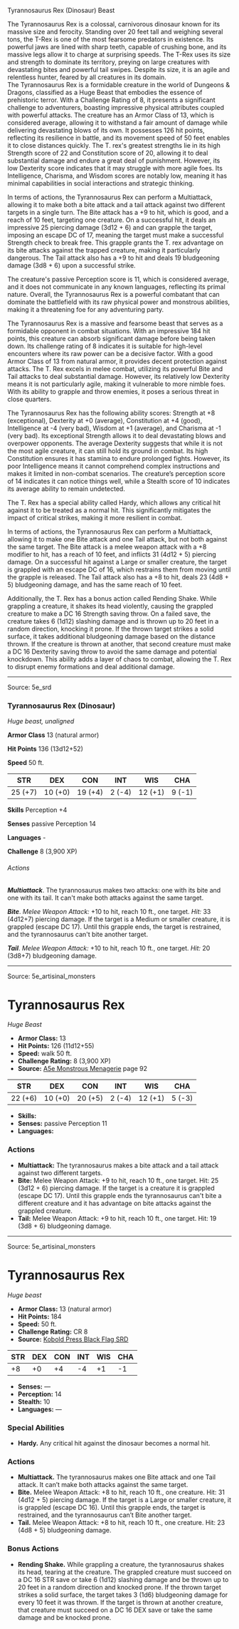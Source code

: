 <MonsterName/>Tyrannosaurus Rex (Dinosaur)</MonsterName>
<CreatureType/>Beast</CreatureType>

<summary>The Tyrannosaurus Rex is a colossal, carnivorous dinosaur known for its massive size and ferocity. Standing over 20 feet tall and weighing several tons, the T-Rex is one of the most fearsome predators in existence. Its powerful jaws are lined with sharp teeth, capable of crushing bone, and its massive legs allow it to charge at surprising speeds. The T-Rex uses its size and strength to dominate its territory, preying on large creatures with devastating bites and powerful tail swipes. Despite its size, it is an agile and relentless hunter, feared by all creatures in its domain.</summary>

<summary>The Tyrannosaurus Rex is a formidable creature in the world of Dungeons & Dragons, classified as a Huge Beast that embodies the essence of prehistoric terror. With a Challenge Rating of 8, it presents a significant challenge to adventurers, boasting impressive physical attributes coupled with powerful attacks. The creature has an Armor Class of 13, which is considered average, allowing it to withstand a fair amount of damage while delivering devastating blows of its own. It possesses 126 hit points, reflecting its resilience in battle, and its movement speed of 50 feet enables it to close distances quickly. The T. rex's greatest strengths lie in its high Strength score of 22 and Constitution score of 20, allowing it to deal substantial damage and endure a great deal of punishment. However, its low Dexterity score indicates that it may struggle with more agile foes. Its Intelligence, Charisma, and Wisdom scores are notably low, meaning it has minimal capabilities in social interactions and strategic thinking.</summary>

<detail>

In terms of actions, the Tyrannosaurus Rex can perform a Multiattack, allowing it to make both a bite attack and a tail attack against two different targets in a single turn. The Bite attack has a +9 to hit, which is good, and a reach of 10 feet, targeting one creature. On a successful hit, it deals an impressive 25 piercing damage (3d12 + 6) and can grapple the target, imposing an escape DC of 17, meaning the target must make a successful Strength check to break free. This grapple grants the T. rex advantage on its bite attacks against the trapped creature, making it particularly dangerous. The Tail attack also has a +9 to hit and deals 19 bludgeoning damage (3d8 + 6) upon a successful strike.

The creature's passive Perception score is 11, which is considered average, and it does not communicate in any known languages, reflecting its primal nature. Overall, the Tyrannosaurus Rex is a powerful combatant that can dominate the battlefield with its raw physical power and monstrous abilities, making it a threatening foe for any adventuring party.

The Tyrannosaurus Rex is a massive and fearsome beast that serves as a formidable opponent in combat situations. With an impressive 184 hit points, this creature can absorb significant damage before being taken down. Its challenge rating of 8 indicates it is suitable for high-level encounters where its raw power can be a decisive factor. With a good Armor Class of 13 from natural armor, it provides decent protection against attacks. The T. Rex excels in melee combat, utilizing its powerful Bite and Tail attacks to deal substantial damage. However, its relatively low Dexterity means it is not particularly agile, making it vulnerable to more nimble foes. With its ability to grapple and throw enemies, it poses a serious threat in close quarters.

The Tyrannosaurus Rex has the following ability scores: Strength at +8 (exceptional), Dexterity at +0 (average), Constitution at +4 (good), Intelligence at -4 (very bad), Wisdom at +1 (average), and Charisma at -1 (very bad). Its exceptional Strength allows it to deal devastating blows and overpower opponents. The average Dexterity suggests that while it is not the most agile creature, it can still hold its ground in combat. Its high Constitution ensures it has stamina to endure prolonged fights. However, its poor Intelligence means it cannot comprehend complex instructions and makes it limited in non-combat scenarios. The creature’s perception score of 14 indicates it can notice things well, while a Stealth score of 10 indicates its average ability to remain undetected.

The T. Rex has a special ability called Hardy, which allows any critical hit against it to be treated as a normal hit. This significantly mitigates the impact of critical strikes, making it more resilient in combat.

In terms of actions, the Tyrannosaurus Rex can perform a Multiattack, allowing it to make one Bite attack and one Tail attack, but not both against the same target. The Bite attack is a melee weapon attack with a +8 modifier to hit, has a reach of 10 feet, and inflicts 31 (4d12 + 5) piercing damage. On a successful hit against a Large or smaller creature, the target is grappled with an escape DC of 16, which restrains them from moving until the grapple is released. The Tail attack also has a +8 to hit, deals 23 (4d8 + 5) bludgeoning damage, and has the same reach of 10 feet.

Additionally, the T. Rex has a bonus action called Rending Shake. While grappling a creature, it shakes its head violently, causing the grappled creature to make a DC 16 Strength saving throw. On a failed save, the creature takes 6 (1d12) slashing damage and is thrown up to 20 feet in a random direction, knocking it prone. If the thrown target strikes a solid surface, it takes additional bludgeoning damage based on the distance thrown. If the creature is thrown at another, that second creature must make a DC 16 Dexterity saving throw to avoid the same damage and potential knockdown. This ability adds a layer of chaos to combat, allowing the T. Rex to disrupt enemy formations and deal additional damage.</detail>



---

Source: 5e_srd

### Tyrannosaurus Rex (Dinosaur)

*Huge beast, unaligned*

**Armor Class** 13 (natural armor)

**Hit Points** 136 (13d12+52)

**Speed** 50 ft.

| STR     | DEX     | CON     | INT    | WIS     | CHA    |
|---------|---------|---------|--------|---------|--------|
| 25 (+7) | 10 (+0) | 19 (+4) | 2 (-4) | 12 (+1) | 9 (-1) |

**Skills** Perception +4

**Senses** passive Perception 14

**Languages** -

**Challenge** 8 (3,900 XP)

###### Actions

***Multiattack***. The tyrannosaurus makes two attacks: one with its bite and one with its tail. It can't make both attacks against the same target.

***Bite***. *Melee Weapon Attack:* +10 to hit, reach 10 ft., one target. *Hit:* 33 (4d12+7) piercing damage. If the target is a Medium or smaller creature, it is grappled (escape DC 17). Until this grapple ends, the target is restrained, and the tyrannosaurus can't bite another target.

***Tail***. *Melee Weapon Attack:* +10 to hit, reach 10 ft., one target. *Hit:* 20 (3d8+7) bludgeoning damage.



---

Source: 5e_artisinal_monsters

# Tyrannosaurus Rex

*Huge* *Beast*

- **Armor Class:** 13
- **Hit Points:** 126 (11d12+55)
- **Speed:** walk 50 ft.
- **Challenge Rating:** 8 (3,900 XP)
- **Source:** [A5e Monstrous Menagerie](https://enpublishingrpg.com/products/level-up-monstrous-menagerie-a5e) page 92

| STR | DEX | CON | INT | WIS | CHA |
| --- | --- | --- | --- | --- | --- |
| 22 (+6) | 10 (+0) | 20 (+5) | 2 (-4) | 12 (+1) | 5 (-3) |

- **Skills:** 
- **Senses:** passive Perception 11
- **Languages:** 

### Actions

- **Multiattack:** The tyrannosaurus makes a bite attack and a tail attack against two different targets.
- **Bite:** Melee Weapon Attack: +9 to hit, reach 10 ft., one target. Hit: 25 (3d12 + 6) piercing damage. If the target is a creature  it is grappled (escape DC 17). Until this grapple ends  the tyrannosaurus can't bite a different creature and it has advantage on bite attacks against the grappled creature.
- **Tail:** Melee Weapon Attack: +9 to hit, reach 10 ft., one target. Hit: 19 (3d8 + 6) bludgeoning damage.






---

Source: 5e_artisinal_monsters

# Tyrannosaurus Rex

*Huge beast*

- **Armor Class:** 13 (natural armor)
- **Hit Points:** 184
- **Speed:** 50 ft.
- **Challenge Rating:** CR 8
- **Source:** [Kobold Press Black Flag SRD](https://koboldpress.com/black-flag-roleplaying/)

| STR | DEX | CON | INT | WIS | CHA |
| --- | --- | --- | --- | --- | --- |
| +8 | +0 | +4 | -4 | +1 | -1 |

- **Senses:** —
- **Perception:** 14
- **Stealth:** 10
- **Languages:** —

### Special Abilities

- **Hardy.** Any critical hit against the dinosaur becomes a normal hit.

### Actions

- **Multiattack.** The tyrannosaurus makes one Bite attack and one Tail attack. It can’t make both attacks against the same target.
- **Bite.** Melee Weapon Attack: +8 to hit, reach 10 ft., one creature. Hit: 31 (4d12 + 5) piercing damage. If the target is a Large or smaller creature, it is grappled (escape DC 16). Until this grapple ends, the target is restrained, and the tyrannosaurus can’t Bite another target.
- **Tail.** Melee Weapon Attack: +8 to hit, reach 10 ft., one creature. Hit: 23 (4d8 + 5) bludgeoning damage.

### Bonus Actions

- **Rending Shake.** While grappling a creature, the tyrannosaurus shakes its head, tearing at the creature. The grappled creature must succeed on a DC 16 STR save or take 6 (1d12) slashing damage and be thrown up to 20 feet in a random direction and knocked prone. If the thrown target strikes a solid surface, the target takes 3 (1d6) bludgeoning damage for every 10 feet it was thrown. If the target is thrown at another creature, that creature must succeed on a DC 16 DEX save or take the same damage and be knocked prone.



